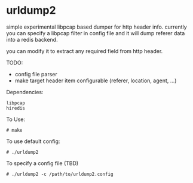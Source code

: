 urldump2
========

simple experimental libpcap based dumper for http header info.
currently you can specify a libpcap filter in config file and it will
dump referer data into a redis backend.

you can modify it to extract any required field from http header.


TODO:
- config file parser
- make target header item configurable (referer, location, agent, ...)


Dependencies:
```
libpcap
hiredis
```

To Use:
```
# make
```

To use default config:
```
# ./urldump2
```

To specify a config file (TBD)
```
# ./urldump2 -c /path/to/urldump2.config
```
